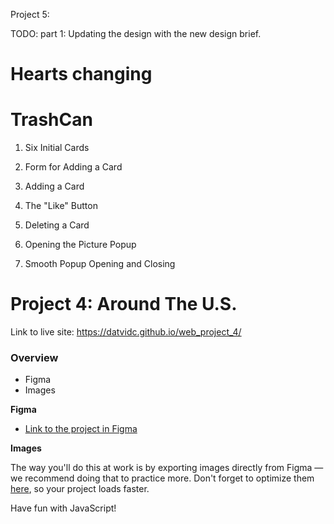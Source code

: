 Project 5:

TODO:
part 1:
Updating the design with the new design brief.

# Hearts changing
# TrashCan



1. Six Initial Cards

2. Form for Adding a Card


3. Adding a Card

4. The "Like" Button

5. Deleting a Card


6. Opening the Picture Popup

7. Smooth Popup Opening and Closing




# Project 4: Around The U.S.

Link to live site: https://datvidc.github.io/web_project_4/

### Overview

* Figma
* Images

**Figma**

* [Link to the project in Figma](https://www.figma.com/file/mUgu8OSHWE0M6p6vfwmdu9/Sprint-4-Around-The-U.S.-desktop-mobile?node-id=0%3A1)

**Images**

The way you'll do this at work is by exporting images directly from Figma — we recommend doing that to practice more. Don't forget to optimize them [here](https://tinypng.com/), so your project loads faster.

Have fun with JavaScript!

